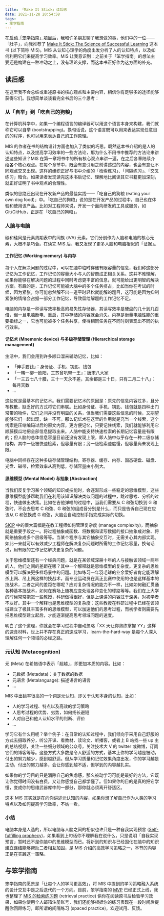 ```yaml
---
title: 「Make It Stick」读后感
date: 2021-11-28 20:54:58
tags:
- 笨学指南
---
```


在[启动「笨学指南」项目](/blog/2021/10/06/Announcing-the-start-of-project-LTTHW/)后，我和许多朋友聊了我想做的事，他们中的一位——「肚子」，向我推荐了 [Make It Stick: The Science of Successful Learning](https://www.goodreads.com/book/show/18770267-make-it-stick) 这本书 (以下简称 MIS)。MIS 从认知心理学的角度出发分析了人的认知特点，以及如何利用它们来提高学习效率。MIS 让我意识到：之前关于「笨学指南」的想法主要还是构建在一种冲动之上，没有理论支撑，而这本书正好作为这方面的补充。

## 读后感

在这里我不会总结或重述原书的核心观点和主要内容，相信你有足够多的途径能够获得它们。我想简单谈谈看完全书后的三个思考：

### 从「自举」到「吃自己的狗粮」

在计算机科学中，如果一个编程语言的编译器可以用这个语言本身来构建，我们就称它可以自举 (bootstrapping)。换句话说，这个语言既可以用来表达实现任意目的的程序，也可以用来表达自己的工作原理。

MIS 的作者在书的结构设计方面也加入了类似的巧思。既然这本书介绍的是人的认知特点，以及提高学习效率的一些方法论，那为什么不用书中推荐的方法论来讲述这些知识？MIS 在第一章将书中的所有核心观点串讲一遍，在之后各章陆续介绍各个核心观点。在每个章节中，既会有意引用之前讲述过的内容，也会有意让不同观点交叉出现。这样的组织正好与书中介绍的「检索练习」、「间隔练习」、「交叉练习」暗合。如果读者发现读完这本书后记忆、理解地比阅读其它书籍更加深刻，就正好证明了书中观点的合理性。

类似的思路还出现在开发新产品的最佳实践——「吃自己的狗粮 (eating your own dog food)」中。「吃自己的狗粮」说的是在开发产品的过程中，自己也在体验和使用该产品。比如对工程师来说，开发一个面向研发的工具或服务，如 Git/GitHub，正是在「吃自己的狗粮」。

### 人脑与电脑

碳和硅同是元素周期表中的同族 (IVA) 元素，它们分别作为人脑和电脑的核心元素，大概不是巧合。在读完 MIS 后，我又发现了更多人脑和电脑相似的「证据」。

#### 工作记忆 (Working memory) 与内存

每个人在解决问题的过程中，可以在脑中临时存储有限容量的信息，我们称这部分记忆为工作记忆，工作记忆的容量大小与人的智商成正相关关系。这并不难理解，如果你能够在解决问题的过程中同时考虑更丰富的信息，就可能给出更明智的解决方案。有趣的是，工作记忆可能被大脑中的多个任务挤占，比如当你在考试的时候，因为紧张，你可能忽然解不出一道平时轻松就能解的题目，这可能是因为抑制紧张的情绪会占据一部分工作记忆，导致留给解题的工作记忆不足。

电脑的内存是一种读写效率极高的易失性存储器，其读写效率是硬盘的几十到几百倍，但一旦电脑断电、重启，其中存储的内容就会消失。内存是衡量电脑性能的重要指标之一，它也可能被多个任务共享，使得相同任务在不同时刻表现出不同的执行效率。

#### 记忆术 (Mnemonic device) 与多级存储管理 (Hierarchical storage management)

生活中，我们会用到许多顺口溜来辅助记忆，比如：

* 「伸手要钱」：身份证、手机、钥匙、钱包
* 「一韩一柳一欧阳，三苏曾巩带一王」：唐宋八大家
* 「一三五七八十腊，三十一天永不差，其余都是三十日，只有二月二十八」：每月天数
* ...

这些就是最基本的记忆术。我们需要记忆术的原因是：原先的信息内容过多，且分布教散，缺乏好的方式将它们串联。比如身份证、手机、钥匙、钱包就是四种出门常带的物件，它们之间并没有明显的关系，但当我们需要这些信息的时候，又期望能够它们一起出现，缺一不可。那么记忆术在这里的作用就是充当一个线索，这个线索是压缩编码过后的原文内容，更方便记忆，只要记住线索，我们就能够利用它顺藤摸瓜地把全部信息提取出来。人脑中能支持快速检索的长期记忆容量是有限的；但人脑的总体信息容量目前还没有发现上限，即人脑中似乎存在一种二级存储结构，其中一级被快速检索，但容量有限；另一级检索速度慢，但容量尚未发现上限。

电脑中同样存在这种多级存储管理结构，寄存器、缓存、内存、固态硬盘、磁盘、光盘、磁带，检索效率从高到低，存储容量由小到大。

#### 思维模型 (Mental Model) 与抽象 (Abstraction)

当我们反复学习某个领域的知识或技能时，会逐渐形成一些稳定的思维模型，这些思维模型能够帮助我们在利用该知识解决类似问题的过程中，跳过思考、分析的过程，快速做出决策。比如在吉他弹唱的过程中，当我们需要从 C 和弦切换到 G 和弦时，不会去思考 C 和弦、G 和弦的组成音分别是什么，而只是告诉自己现在应该从 C 和弦换成 G 和弦，大脑会自动控制手指完成实际的切换。

[SICP](https://mitpress.mit.edu/sites/default/files/sicp/index.html) 中的很大篇幅是在教工程师如何管理复杂度 (manage complexity)，而抽象就是重要手段之一。将过程抽象成函数、将数据和读写数据的接口抽象成对象、将网络抽象成多个层级等等。当某个程序与其它抽象交互时，无需关心其内部实现。如此一来就可以有效减少工程师在解决复杂问题时所需的工作记忆容量，换句话说，用有限的工作记忆解决更复杂的问题。

关于思维模型还有一个经典问题，就是在某领域深耕十年的人与接触该领域一两年的人，他们之间的差距在哪？其中一个解释就是思维模型的复杂度。更复杂的思维模型可以解决更多样场景中的问题。比如练习一年羽毛球的业余爱好者肯定能理解杀上网、吊上网这样的技战术，而专业运动员在真正比赛中使用的也是这样基本的技战术，二者之间的差距在哪呢？应对复杂情况的能力不一样，比如如何融汇贯通各种基本技战术，如何在赛场上随机应变处理各种变化的球路等等。我们在上大学的时候常常抱怨一些教授，科研做得很好，但是上课讲的内容过于深奥，对初学者不友好。其中一个解释也是思维模型的复杂度：这些教授在科研过程中已经在该领域建立了极其丰富多样的思维模型，可以加速他们的思考过程，而初学者则需要先把思维模型建立起后，才能逐渐提高思考领域问题的速度。

明白了这个道理，你就会在学习过程中自动忽略「XX 天让你熟练掌握 YY」这样的速食材料，世上并不存在真正的速成学习，learn-the-hard-way 是每个人深入理解任何一个领域的必经之路。

### 元认知 (Metacognition)

元 (Meta) 在希腊语中表示「超越」，即更加本质的内容。比如：

* 元数据 (Metadata)：关于数据的数据
* 元语言 (Metalanguage): 描述语言的语言
* ...

MIS 中出镜率很高的一个词是元认知，即关于认知本身的认知，比如：

* 人的学习过程、特点以及高效的学习策略
* 人思考过程的优势、劣势，如何扬长避短
* 人对自己和他人认知水平的判断、评价
* ...

学习它有什么用呢？举个例子：在日常的认知过程中，我们倾向于采用自己舒服的方式去摄取养分，听公开课、看教材、读论文、听播客，或者上 B 站找一些 up 主的总结视频，关注一些细分领域的公众号，关注技术大 V 的 twitter 或微博，订阅它们的博客等等。这些方式大多数是令人舒适的方式，基本上你的学习越是被动，付出的努力越少，感到越舒适。但从学习质量和记忆效果角度出发，你的学习越是主动，付出的努力越多，会让你感到越不适，但学到的内容越扎实。

如果你的学习目的只是消除自己的焦虑感，那么被动学习可能是最好的方法，它既让你觉得时间没有白费，又让你感觉自己都学懂了。但如果你的目的是真的把它学懂，变成你的思维武器库中的一部分，那你就必须离开舒适区。

这本 MIS 其实就是在向你讲述元认知的内容，如果你想了解自己作为人类的学习特点以及如何提高学习效率，不妨一看。

### 小结

电脑本身是人造的，所以电脑与人脑之间的相似也许只是一种自我实现预言 ([Self-fulfilling prophecy](https://en.wikipedia.org/wiki/Self-fulfilling_prophecy))，如果看到上句话你不理解我在说什么，只是说明「自我实现预言」暂时还不是你脑中的思维模型而已。将新到的知识与已经固化在脑中的知识建立连结能够帮助二者相互加固，是 MIS 介绍的高效学习策略之一，本节的内容正是在实践这一策略。

## 与笨学指南

笨学指南的愿景是「让每个人的学习更高效」，将 MIS 中提到的学习策略融入系统的设计交互中是之后迭代的一个方向。目前，笨学指南的 [MVP](https://learn-the-hard-way.cn/) 已经正式上线，我也整理了 [MIS 的检索练习题](https://learn-the-hard-way.cn/collections/make-it-stick) (retrieval practice) 供你在阅读原书后检验学习效果，如果你使用个人邮箱注册账号，我们还能够根据你的练习表现在一段时间后提醒你回顾练习，即所谓的间隔练习 (spaced practice)，欢迎试用、反馈。
